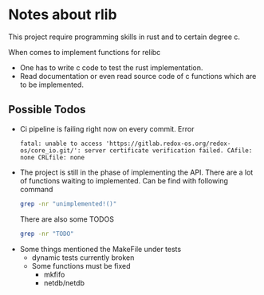 # Notes about rlib

This project require programming skills in rust and to certain degree c.

When comes to implement functions for relibc
- One has to write c code to test the rust implementation. 
- Read documentation or even read source code of c functions which are to be implemented.

## Possible Todos

- Ci pipeline is failing right now on every commit.
  Error
  ```text
  fatal: unable to access 'https://gitlab.redox-os.org/redox-os/core_io.git/': server certificate verification failed. CAfile: none CRLfile: none
  ```
- The project is still in the phase of implementing the API. There are a lot of functions waiting to
  implemented. Can be find with following command
  ```sh
  grep -nr "unimplemented!()"
  ```
  There are also some TODOS
  ```sh
  grep -nr "TODO"
  ```
- Some things mentioned the MakeFile under tests
    - dynamic tests currently broken
    - Some functions must be fixed 
	    - mkfifo
	    - netdb/netdb 
